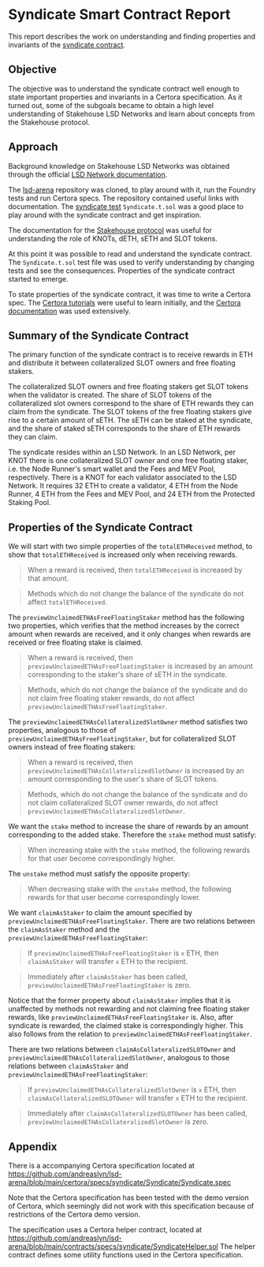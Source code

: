 # Syndicate Smart Contract Report

This report describes the work on understanding and finding properties and invariants of the
[syndicate contract](https://github.com/stakehouse-dev/lsd-arena/blob/main/contracts/syndicate/Syndicate.sol).

## Objective

The objective was to understand the syndicate contract well enough to state important properties and invariants in a
Certora specification. As it turned out, some of the subgoals became to obtain a high level understanding of Stakehouse
LSD Networks and learn about concepts from the Stakehouse protocol.

## Approach

Background knowledge on Stakehouse LSD Networks was obtained through the official
[LSD Network documentation](https://docs.joinstakehouse.com/lsd/overview).

The [lsd-arena](https://github.com/stakehouse-dev/lsd-arena) repository was cloned, to play around with it,
run the Foundry tests and run Certora specs. The repository contained useful links with documentation. The
[syndicate test](https://github.com/stakehouse-dev/lsd-arena/blob/main/test/foundry/Syndicate.t.sol) `Syndicate.t.sol`
was a good place to play around with the syndicate contract and get inspiration.

The documentation for the [Stakehouse protocol](https://docs.joinstakehouse.com/protocol/learn/Stakehouse) was useful
for understanding the role of KNOTs, dETH, sETH and SLOT tokens.

At this point it was possible to read and understand the syndicate contract. The `Syndicate.t.sol` test file was used to
verify understanding by changing tests and see the consequences. Properties of the syndicate contract started to emerge.

To state properties of the syndicate contract, it was time to write a Certora spec.
The [Certora tutorials](https://github.com/Certora/Tutorials) were useful to learn initially, and
the [Certora documentation](https://docs.certora.com/en/latest/index.html) was used extensively.

## Summary of the Syndicate Contract

The primary function of the syndicate contract is to receive rewards in ETH and distribute it between collateralized
SLOT owners and free floating stakers.

The collateralized SLOT owners and free floating stakers get SLOT tokens when the validator is created. The share of
SLOT tokens of the collateralized slot owners correspond to the share of ETH rewards they can claim from the syndicate.
The SLOT tokens of the free floating stakers give rise to a certain amount of sETH. The sETH can be staked at the
syndicate, and the share of staked sETH corresponds to the share of ETH rewards they can claim.

The syndicate resides within an LSD Network. In an LSD Network, per KNOT there is one collateralized SLOT owner and one
free floating staker, i.e. the Node Runner's smart wallet and the Fees and MEV Pool, respectively. There is a KNOT for
each validator associated to the LSD Network. It requires 32 ETH to create a validator, 4 ETH from the Node Runner,
4 ETH from the Fees and MEV Pool, and 24 ETH from the Protected Staking Pool.

## Properties of the Syndicate Contract

We will start with two simple properties of the `totalETHReceived` method, to show that `totalETHReceived`
is increased only when receiving rewards.

> When a reward is received, then `totalETHReceived` is increased by that amount.

> Methods which do not change the balance of the syndicate do not affect `totalETHReceived`.

The `previewUnclaimedETHAsFreeFloatingStaker` method has the following two properties, which verifies that
the method increases by the correct amount when rewards are received, and it only changes when rewards are received or
free floating stake is claimed.

> When a reward is received, then `previewUnclaimedETHAsFreeFloatingStaker` is increased by an amount corresponding
> to the staker's share of sETH in the syndicate.

> Methods, which do not change the balance of the syndicate and do not claim free floating staker rewards, do not
> affect `previewUnclaimedETHAsFreeFloatingStaker`.

The `previewUnclaimedETHAsCollateralizedSlotOwner` method satisfies two properties, analogous to those of
`previewUnclaimedETHAsFreeFloatingStaker`, but for collateralized SLOT owners instead of free floating stakers:

> When a reward is received, then `previewUnclaimedETHAsCollateralizedSlotOwner` is increased
> by an amount corresponding to the user's share of SLOT tokens.

> Methods, which do not change the balance of the syndicate and do not claim collateralized
> SLOT owner rewards, do not affect `previewUnclaimedETHAsCollateralizedSlotOwner`.

We want the `stake` method to increase the share of rewards by an amount corresponding to the added stake.
Therefore the `stake` method must satisfy:

> When increasing stake with the `stake` method, the following rewards for that user become correspondingly higher.

The `unstake` method must satisfy the opposite property:

> When decreasing stake with the `unstake` method, the following rewards for that user become correspondingly lower.

We want `claimAsStaker` to claim the amount specified by `previewUnclaimedETHAsFreeFloatingStaker`.
There are two relations between the `claimAsStaker` method and the `previewUnclaimedETHAsFreeFloatingStaker`:

> If `previewUnclaimedETHAsFreeFloatingStaker` is `x` ETH, then `claimAsStaker` will transfer `x` ETH to the recipient.

> Immediately after `claimAsStaker` has been called, `previewUnclaimedETHAsFreeFloatingStaker` is zero.

Notice that the former property about `claimAsStaker` implies that it is unaffected by methods not rewarding and
not claiming free floating staker rewards, like `previewUnclaimedETHAsFreeFloatingStaker` is. Also, after syndicate is
rewarded, the claimed stake is correspondingly higher. This also follows from the relation to
`previewUnclaimedETHAsFreeFloatingStaker`.

There are two relations between `claimAsCollateralizedSLOTOwner` and
`previewUnclaimedETHAsCollateralizedSlotOwner`, analogous to those relations between
`claimAsStaker` and `previewUnclaimedETHAsFreeFloatingStaker`:

> If `previewUnclaimedETHAsCollateralizedSlotOwner` is `x` ETH, then `claimAsCollateralizedSLOTOwner`
> will transfer `x` ETH to the recipient.

> Immediately after `claimAsCollateralizedSLOTOwner` has been called,
> `previewUnclaimedETHAsCollateralizedSlotOwner` is zero.

## Appendix

There is a accompanying Certora specification located at
https://github.com/andreaslyn/lsd-arena/blob/main/certora/specs/syndicate/Syndicate/Syndicate.spec

Note that the Certora specification has been tested with the demo version of Certora, which seemingly did not work with
this specification because of restrictions of the Certora demo version.

The specification uses a Certora helper contract, located at
https://github.com/andreaslyn/lsd-arena/blob/main/contracts/specs/syndicate/SyndicateHelper.sol
The helper contract defines some utility functions used in the Certora specification.
